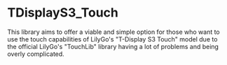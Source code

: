 # TDisplayS3_Touch
This library aims to offer a viable and simple option for those who want to use the touch capabilities 
of LilyGo's "T-Display S3 Touch" model due to the official LilyGo's "TouchLib" library having 
a lot of problems and being overly complicated.
